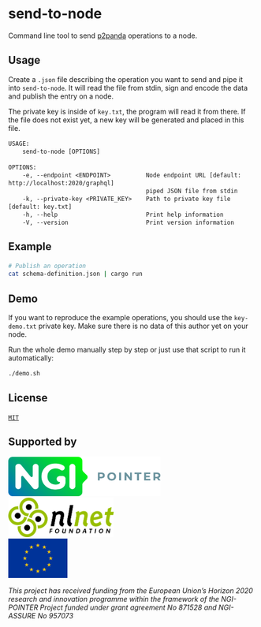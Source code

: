 # send-to-node

Command line tool to send [p2panda](https://p2panda.org) operations to a node.

## Usage

Create a `.json` file describing the operation you want to send and pipe it
into `send-to-node`. It will read the file from stdin, sign and encode the data
and publish the entry on a node.

The private key is inside of `key.txt`, the program will read it from there. If
the file does not exist yet, a new key will be generated and placed in this
file.

```
USAGE:
    send-to-node [OPTIONS]

OPTIONS:
    -e, --endpoint <ENDPOINT>          Node endpoint URL [default: http://localhost:2020/graphql]
                                       piped JSON file from stdin
    -k, --private-key <PRIVATE_KEY>    Path to private key file [default: key.txt]
    -h, --help                         Print help information
    -V, --version                      Print version information
```

## Example

```bash
# Publish an operation
cat schema-definition.json | cargo run
```

## Demo

If you want to reproduce the example operations, you should use the
`key-demo.txt` private key. Make sure there is no data of this author yet on
your node.

Run the whole demo manually step by step or just use that script to run it
automatically:

```bash
./demo.sh
```

## License

[`MIT`](LICENSE)

## Supported by

<img src="https://raw.githubusercontent.com/p2panda/.github/main/assets/ngi-logo.png" width="auto" height="80px"><br />
<img src="https://raw.githubusercontent.com/p2panda/.github/main/assets/nlnet-logo.svg" width="auto" height="80px"><br />
<img src="https://raw.githubusercontent.com/p2panda/.github/main/assets/eu-flag-logo.png" width="auto" height="80px">

*This project has received funding from the European Union’s Horizon 2020
research and innovation programme within the framework of the NGI-POINTER
Project funded under grant agreement No 871528 and NGI-ASSURE No 957073*
